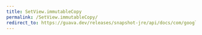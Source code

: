 ```yaml
---
title: SetView.immutableCopy
permalink: /SetView.immutableCopy/
redirect_to: https://guava.dev/releases/snapshot-jre/api/docs/com/google/common/collect/Sets.SetView.html#immutableCopy--
---
```


